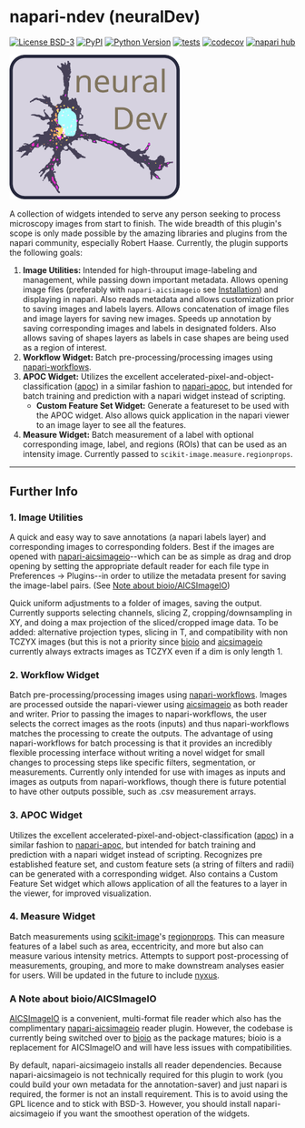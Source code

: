 # napari-ndev (neuralDev)

<!-- ![Logo](images//neuralDev-logo.svg) -->
[![License BSD-3](https://img.shields.io/pypi/l/napari-ndev.svg?color=green)](https://github.com/TimMonko/napari-ndev/raw/main/LICENSE)
[![PyPI](https://img.shields.io/pypi/v/napari-ndev.svg?color=green)](https://pypi.org/project/napari-ndev)
[![Python Version](https://img.shields.io/pypi/pyversions/napari-ndev.svg?color=green)](https://python.org)
[![tests](https://github.com/TimMonko/napari-ndev/workflows/tests/badge.svg)](https://github.com/TimMonko/napari-ndev/actions)
[![codecov](https://codecov.io/gh/TimMonko/napari-ndev/branch/main/graph/badge.svg)](https://codecov.io/gh/TimMonko/napari-ndev)
[![napari hub](https://img.shields.io/endpoint?url=https://api.napari-hub.org/shields/napari-ndev)](https://napari-hub.org/plugins/napari-ndev)

<img src="images/neuralDev-logo.svg" alt="logo" width="300">

A collection of widgets intended to serve any person seeking to process microscopy images from start to finish. The wide breadth of this plugin's scope is only made possible by the amazing libraries and plugins from the napari community, especially Robert Haase. Currently, the plugin supports the following goals:

1. **Image Utilities:** Intended for high-throuput image-labeling and management, while passing down important metadata. Allows opening image files (preferably with `napari-aicsimageio` see [Installation](installation.md)) and displaying in napari. Also reads metadata and allows customization prior to saving images and labels layers. Allows concatenation of image files and image layers for saving new images. Speeds up annotation by saving corresponding images and labels in designated folders. Also allows saving of shapes layers as labels in case shapes are being used as a region of interest.
2. **Workflow Widget:** Batch pre-processing/processing images using [napari-workflows].
3. **APOC Widget:** Utilizes the excellent accelerated-pixel-and-object-classification ([apoc]) in a similar fashion to [napari-apoc], but intended for batch training and prediction with a napari widget instead of scripting.
    * **Custom Feature Set Widget:** Generate a featureset to be used with the APOC widget. Also allows quick application in the napari viewer to an image layer to see all the features.
4. **Measure Widget:** Batch measurement of a label with optional corresponding image, label, and regions (ROIs) that can be used as an intensity image. Currently passed to `scikit-image.measure.regionprops`.

----------------------------------

## Further Info

### 1. Image Utilities

A quick and easy way to save annotations (a napari labels layer) and corresponding images to corresponding folders. Best if the images are opened with [napari-aicsimageio]--which can be as simple as drag and drop opening by setting the appropriate default reader for each file type in Preferences -> Plugins--in order to utilize the metadata present for saving the image-label pairs. (See [Note about bioio/AICSImageIO](#a-note-about-bioioaicsimageio))

Quick uniform adjustments to a folder of images, saving the output. Currently supports selecting channels, slicing Z, cropping/downsampling in XY, and doing a max projection of the sliced/cropped image data. To be added: alternative projection types, slicing in T, and compatibility with non TCZYX images (but this is not a priority since [bioio] and [aicsimageio] currently always extracts images as TCZYX even if a dim is only length 1.

### 2. Workflow Widget

Batch pre-processing/processing images using [napari-workflows].  Images are processed outside the napari-viewer using [aicsimageio] as both reader and writer. Prior to passing the images to napari-workflows, the user selects the correct images as the roots (inputs) and thus napari-workflows matches the processing to create the outputs. The advantage of using napari-workflows for batch processing is that it provides an incredibly flexible processing interface without writing a novel widget for small changes to processing steps like specific filters, segmentation, or measurements. Currently only intended for use with images as inputs and images as outputs from napari-workflows, though there is future potential to have other outputs possible, such as .csv measurement arrays.

### 3. APOC Widget

Utilizes the excellent accelerated-pixel-and-object-classification ([apoc]) in a similar fashion to [napari-apoc], but intended for batch training and prediction with a napari widget instead of scripting. Recognizes pre established feature set, and custom feature sets (a string of filters and radii) can be generated with a corresponding widget. Also contains a Custom Feature Set widget which allows application of all the features to a layer in the viewer, for improved visualization.

### 4. Measure Widget

Batch measurements using [scikit-image]'s [regionprops]. This can measure features of a label such as area, eccentricity, and more but also can measure various intensity metrics. Attempts to support post-processing of measurements, grouping, and more to make downstream analyses easier for users. Will be updated in the future to include [nyxus].

### A Note about bioio/AICSImageIO

[AICSImageIO] is a convenient, multi-format file reader which also has the complimentary [napari-aicsimageio] reader plugin. However, the codebase is currently being switched over to [bioio] as the package matures; bioio is a replacement for AICSImageIO and will have less issues with compatibilities.

By default, napari-aicsimageio installs all reader dependencies. Because napari-aicsimageio is not technically required for this plugin to work (you could build your own metadata for the annotation-saver) and just napari is required, the former is not an install requirement. This is to avoid using the GPL licence and to stick with BSD-3. However, you should install napari-aicsimageio if you want the smoothest operation of the widgets.

[napari-workflows]: https://github.com/haesleinhuepf/napari-workflows
[apoc]: https://github.com/haesleinhuepf/apoc
[napari-apoc]: https://github.com/haesleinhuepf/napari-accelerated-pixel-and-object-classification
[napari-aicsimageio]: https://github.com/AllenCellModeling/napari-aicsimageio
[bioio]: https://github.com/bioio-devs/bioio
[AICSImageIO]: https://allencellmodeling.github.io/aicsimageio/
[scikit-image]: https://scikit-image.org/
[regionprops]: https://scikit-image.org/docs/stable/api/skimage.measure.html#skimage.measure.regionprops
[nyxus]: https://github.com/PolusAI/nyxus
